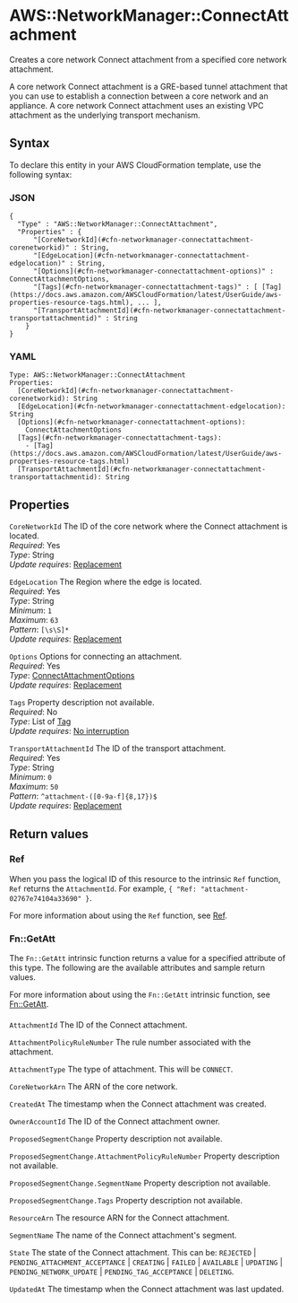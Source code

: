 # AWS::NetworkManager::ConnectAttachment<a name="aws-resource-networkmanager-connectattachment"></a>

Creates a core network Connect attachment from a specified core network attachment\.

A core network Connect attachment is a GRE\-based tunnel attachment that you can use to establish a connection between a core network and an appliance\. A core network Connect attachment uses an existing VPC attachment as the underlying transport mechanism\.

## Syntax<a name="aws-resource-networkmanager-connectattachment-syntax"></a>

To declare this entity in your AWS CloudFormation template, use the following syntax:

### JSON<a name="aws-resource-networkmanager-connectattachment-syntax.json"></a>

```
{
  "Type" : "AWS::NetworkManager::ConnectAttachment",
  "Properties" : {
      "[CoreNetworkId](#cfn-networkmanager-connectattachment-corenetworkid)" : String,
      "[EdgeLocation](#cfn-networkmanager-connectattachment-edgelocation)" : String,
      "[Options](#cfn-networkmanager-connectattachment-options)" : ConnectAttachmentOptions,
      "[Tags](#cfn-networkmanager-connectattachment-tags)" : [ [Tag](https://docs.aws.amazon.com/AWSCloudFormation/latest/UserGuide/aws-properties-resource-tags.html), ... ],
      "[TransportAttachmentId](#cfn-networkmanager-connectattachment-transportattachmentid)" : String
    }
}
```

### YAML<a name="aws-resource-networkmanager-connectattachment-syntax.yaml"></a>

```
Type: AWS::NetworkManager::ConnectAttachment
Properties:
  [CoreNetworkId](#cfn-networkmanager-connectattachment-corenetworkid): String
  [EdgeLocation](#cfn-networkmanager-connectattachment-edgelocation): String
  [Options](#cfn-networkmanager-connectattachment-options):
    ConnectAttachmentOptions
  [Tags](#cfn-networkmanager-connectattachment-tags):
    - [Tag](https://docs.aws.amazon.com/AWSCloudFormation/latest/UserGuide/aws-properties-resource-tags.html)
  [TransportAttachmentId](#cfn-networkmanager-connectattachment-transportattachmentid): String
```

## Properties<a name="aws-resource-networkmanager-connectattachment-properties"></a>

`CoreNetworkId` <a name="cfn-networkmanager-connectattachment-corenetworkid"></a>
The ID of the core network where the Connect attachment is located\.  
_Required_: Yes  
_Type_: String  
_Update requires_: [Replacement](https://docs.aws.amazon.com/AWSCloudFormation/latest/UserGuide/using-cfn-updating-stacks-update-behaviors.html#update-replacement)

`EdgeLocation` <a name="cfn-networkmanager-connectattachment-edgelocation"></a>
The Region where the edge is located\.  
_Required_: Yes  
_Type_: String  
_Minimum_: `1`  
_Maximum_: `63`  
_Pattern_: `[\s\S]*`  
_Update requires_: [Replacement](https://docs.aws.amazon.com/AWSCloudFormation/latest/UserGuide/using-cfn-updating-stacks-update-behaviors.html#update-replacement)

`Options` <a name="cfn-networkmanager-connectattachment-options"></a>
Options for connecting an attachment\.  
_Required_: Yes  
_Type_: [ConnectAttachmentOptions](aws-properties-networkmanager-connectattachment-connectattachmentoptions.md)  
_Update requires_: [Replacement](https://docs.aws.amazon.com/AWSCloudFormation/latest/UserGuide/using-cfn-updating-stacks-update-behaviors.html#update-replacement)

`Tags` <a name="cfn-networkmanager-connectattachment-tags"></a>
Property description not available\.  
_Required_: No  
_Type_: List of [Tag](https://docs.aws.amazon.com/AWSCloudFormation/latest/UserGuide/aws-properties-resource-tags.html)  
_Update requires_: [No interruption](https://docs.aws.amazon.com/AWSCloudFormation/latest/UserGuide/using-cfn-updating-stacks-update-behaviors.html#update-no-interrupt)

`TransportAttachmentId` <a name="cfn-networkmanager-connectattachment-transportattachmentid"></a>
The ID of the transport attachment\.  
_Required_: Yes  
_Type_: String  
_Minimum_: `0`  
_Maximum_: `50`  
_Pattern_: `^attachment-([0-9a-f]{8,17})$`  
_Update requires_: [Replacement](https://docs.aws.amazon.com/AWSCloudFormation/latest/UserGuide/using-cfn-updating-stacks-update-behaviors.html#update-replacement)

## Return values<a name="aws-resource-networkmanager-connectattachment-return-values"></a>

### Ref<a name="aws-resource-networkmanager-connectattachment-return-values-ref"></a>

When you pass the logical ID of this resource to the intrinsic `Ref` function, `Ref` returns the `AttachmentId`\. For example, `{ "Ref: "attachment-02767e74104a33690" }`\.

For more information about using the `Ref` function, see [Ref](https://docs.aws.amazon.com/AWSCloudFormation/latest/UserGuide/intrinsic-function-reference-ref.html)\.

### Fn::GetAtt<a name="aws-resource-networkmanager-connectattachment-return-values-fn--getatt"></a>

The `Fn::GetAtt` intrinsic function returns a value for a specified attribute of this type\. The following are the available attributes and sample return values\.

For more information about using the `Fn::GetAtt` intrinsic function, see [Fn::GetAtt](https://docs.aws.amazon.com/AWSCloudFormation/latest/UserGuide/intrinsic-function-reference-getatt.html)\.

#### <a name="aws-resource-networkmanager-connectattachment-return-values-fn--getatt-fn--getatt"></a>

`AttachmentId` <a name="AttachmentId-fn::getatt"></a>
The ID of the Connect attachment\.

`AttachmentPolicyRuleNumber` <a name="AttachmentPolicyRuleNumber-fn::getatt"></a>
The rule number associated with the attachment\.

`AttachmentType` <a name="AttachmentType-fn::getatt"></a>
The type of attachment\. This will be `CONNECT`\.

`CoreNetworkArn` <a name="CoreNetworkArn-fn::getatt"></a>
The ARN of the core network\.

`CreatedAt` <a name="CreatedAt-fn::getatt"></a>
The timestamp when the Connect attachment was created\.

`OwnerAccountId` <a name="OwnerAccountId-fn::getatt"></a>
The ID of the Connect attachment owner\.

`ProposedSegmentChange` <a name="ProposedSegmentChange-fn::getatt"></a>
Property description not available\.

`ProposedSegmentChange.AttachmentPolicyRuleNumber` <a name="ProposedSegmentChange.AttachmentPolicyRuleNumber-fn::getatt"></a>
Property description not available\.

`ProposedSegmentChange.SegmentName` <a name="ProposedSegmentChange.SegmentName-fn::getatt"></a>
Property description not available\.

`ProposedSegmentChange.Tags` <a name="ProposedSegmentChange.Tags-fn::getatt"></a>
Property description not available\.

`ResourceArn` <a name="ResourceArn-fn::getatt"></a>
The resource ARN for the Connect attachment\.

`SegmentName` <a name="SegmentName-fn::getatt"></a>
The name of the Connect attachment's segment\.

`State` <a name="State-fn::getatt"></a>
The state of the Connect attachment\. This can be: `REJECTED` \| `PENDING_ATTACHMENT_ACCEPTANCE` \| `CREATING` \| `FAILED` \| `AVAILABLE` \| `UPDATING` \| ` PENDING_NETWORK_UPDATE` \| `PENDING_TAG_ACCEPTANCE` \| `DELETING`\.

`UpdatedAt` <a name="UpdatedAt-fn::getatt"></a>
The timestamp when the Connect attachment was last updated\.
